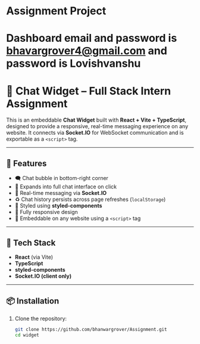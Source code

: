 ﻿# Assignment Project

 # Dashboard email and password is bhavargrover4@gmail.com and password is Lovishvanshu




 # 💬 Chat Widget – Full Stack Intern Assignment

This is an embeddable **Chat Widget** built with **React + Vite + TypeScript**, designed to provide a responsive, real-time messaging experience on any website. It connects via **Socket.IO** for WebSocket communication and is exportable as a `<script>` tag.

---

## 🚀 Features

- 🗨️ Chat bubble in bottom-right corner
- 💬 Expands into full chat interface on click
- 🔌 Real-time messaging via **Socket.IO**
- ♻️ Chat history persists across page refreshes (`localStorage`)
- 💅 Styled using **styled-components**
- 📱 Fully responsive design
- 🧩 Embeddable on any website using a `<script>` tag


---

## 🧩 Tech Stack

- **React** (via Vite)
- **TypeScript**
- **styled-components**
- **Socket.IO (client only)**

---

## 📦 Installation

1. Clone the repository:

   ```bash
   git clone https://github.com/bhanwargrover/Assignment.git
   cd widget

